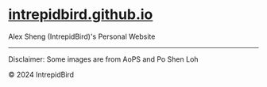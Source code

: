 # [intrepidbird.github.io](https://intrepidbird.github.io)

Alex Sheng (IntrepidBird)'s Personal Website

------------------------------------------------------------------------------

Disclaimer: Some images are from AoPS and Po Shen Loh

© 2024 IntrepidBird
